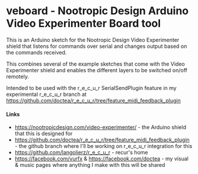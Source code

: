 # veboard - Nootropic Design Arduino Video Experimenter Board tool

This is an Arduino sketch for the Nootropic Design Video Experimenter shield that listens for commands over serial and changes output based on the commands received.

This combines several of the example sketches that come with the Video Experimenter shield and enables the different layers to be switched on/off remotely.

Intended to be used with the r_e_c_u_r SerialSendPlugin feature in my experimental r_e_c_u_r branch at https://github.com/doctea/r_e_c_u_r/tree/feature_midi_feedback_plugin

#### Links

  * https://nootropicdesign.com/video-experimenter/ - the Arduino shield that this is designed for
  * https://github.com/doctea/r_e_c_u_r/tree/feature_midi_feedback_plugin - the github branch where I'll be working on r_e_c_u_r integration for this
  * https://github.com/langolierz/r_e_c_u_r - recur's home
  * https://facebook.com/vurfx & https://facebook.com/doctea - my visual & music pages where anything I make with this will be shared
